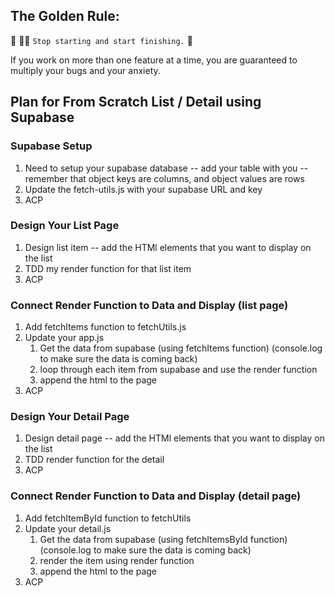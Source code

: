 ## The Golden Rule: 

🦸 🦸‍♂️ `Stop starting and start finishing.` 🏁

If you work on more than one feature at a time, you are guaranteed to multiply your bugs and your anxiety.

## Plan for From Scratch List / Detail using Supabase

### Supabase Setup

1. Need to setup your supabase database -- add your table with you <thing> -- remember that object keys are columns, and object values are rows
1. Update the fetch-utils.js with your supabase URL and key
1. ACP

### Design Your List Page

1. Design list item -- add the HTMl elements that you want to display on the list
1. TDD my render function for that list item
1. ACP

### Connect Render Function to Data and Display (list page)

1. Add fetchItems function to fetchUtils.js
1. Update your app.js
    1. Get the data from supabase (using fetchItems function) (console.log to make sure the data is coming back)
    1. loop through each item from supabase and use the render function
    1. append the html to the page
1. ACP

### Design Your Detail Page

1. Design detail page -- add the HTMl elements that you want to display on the list
1. TDD render function for the detail
1. ACP

### Connect Render Function to Data and Display (detail page)

1. Add fetchItemById function to fetchUtils
1. Update your detail.js
    1. Get the data from supabase (using fetchItemsById function) (console.log to make sure the data is coming back)
    1. render the item using render function
    1. append the html to the page
1. ACP
